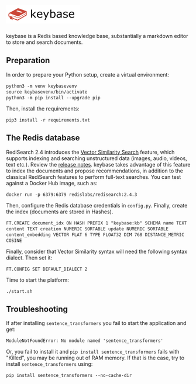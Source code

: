 # <img src="src/static/images/keybase.png" height="50px">

keybase is a Redis based knowledge base, substantially a markdown editor to store and search documents.

## Preparation

In order to prepare your Python setup, create a virtual environment:

```
python3 -m venv keybasevenv
source keybasevenv/bin/activate
python3 -m pip install --upgrade pip
```
Then, install the requirements:

```
pip3 install -r requirements.txt
```

## The Redis database

RediSearch 2.4 introduces the [Vector Similarity Search](https://redis.io/docs/stack/search/reference/vectors/) feature, which supports indexing and searching unstructured data (images, audio, videos, text etc.). Review the [release notes](https://github.com/RediSearch/RediSearch/releases/tag/v2.4.3). keybase takes advantage of this feature to index the documents and propose recommendations, in addition to the classical RediSearch features to perform full-text searches.
You can test against a Docker Hub image, such as:

```
docker run -p 6379:6379 redislabs/redisearch:2.4.3
```

Then, configure the Redis database credentials in `config.py`. Finally, create the index (documents are stored in Hashes).

```
FT.CREATE document_idx ON HASH PREFIX 1 "keybase:kb" SCHEMA name TEXT content TEXT creation NUMERIC SORTABLE update NUMERIC SORTABLE content_embedding VECTOR FLAT 6 TYPE FLOAT32 DIM 768 DISTANCE_METRIC COSINE
```

Finally, consider that Vector Similarity syntax will need the following syntax dialect. Then set it:

```
FT.CONFIG SET DEFAULT_DIALECT 2
```

Time to start the platform:

```
./start.sh
```

## Troubleshooting

If after installing `sentence_transformers` you fail to start the application and get:

```
ModuleNotFoundError: No module named 'sentence_transformers'
```

Or, you fail to install it and `pip install sentence_transformers` fails with "Killed", you may be running out of RAM memory. If that is the case, try to install `sentence_transformers` using:

```
pip install sentence_transformers --no-cache-dir
```